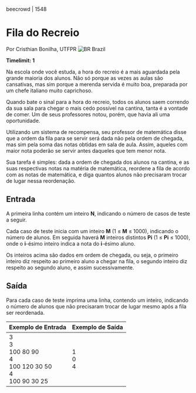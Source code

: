 beecrowd | 1548

# Fila do Recreio

Por Cristhian Bonilha, UTFPR ![BR](https://resources.beecrowd.com.br/gallery/images/flags/br.gif) Brazil

**Timelimit: 1**

Na escola onde você estuda, a hora do recreio é a mais aguardada pela grande maioria dos alunos. Não só porque as vezes as aulas são cansativas, mas sim porque a merenda servida é muito boa, preparada por um chefe italiano muito caprichoso.

Quando bate o sinal para a hora do recreio, todos os alunos saem correndo da sua sala para chegar o mais cedo possível na cantina, tanta é a vontade de comer. Um de seus professores notou, porém, que havia ali uma oportunidade.

Utilizando um sistema de recompensa, seu professor de matemática disse que a ordem da fila para se servir será dada não pela ordem de chegada, mas sim pela soma das notas obtidas em sala de aula. Assim, aqueles com maior nota poderão se servir antes daqueles que tem menor nota.

Sua tarefa é simples: dada a ordem de chegada dos alunos na cantina, e as suas respectivas notas na matéria de matemática, reordene a fila de acordo com as notas de matemática, e diga quantos alunos não precisaram trocar de lugar nessa reordenação.

## Entrada

A primeira linha contém um inteiro **N**, indicando o número de casos de teste a seguir.

Cada caso de teste inicia com um inteiro **M** (1 ≤ **M** ≤ 1000), indicando o número de alunos. Em seguida haverá **M** inteiros distintos **Pi** (1 ≤ **Pi** ≤ 1000), onde o **i**-ésimo inteiro indica a nota do **i**-ésimo aluno.

Os inteiros acima são dados em ordem de chegada, ou seja, o primeiro inteiro diz respeito ao primeiro aluno a chegar na fila, o segundo inteiro diz respeito ao segundo aluno, e assim sucessivamente.

## Saída

Para cada caso de teste imprima uma linha, contendo um inteiro, indicando o número de alunos que não precisaram trocar de lugar mesmo após a fila ser reordenada.

| Exemplo de Entrada                                           | Exemplo de Saída  |
| ------------------------------------------------------------ | ----------------- |
| 3 <br />3 <br />100 80 90 <br />4 <br />100 120 30 50 <br />4 <br />100 90 30 25 | 1 <br />0 <br />4 |